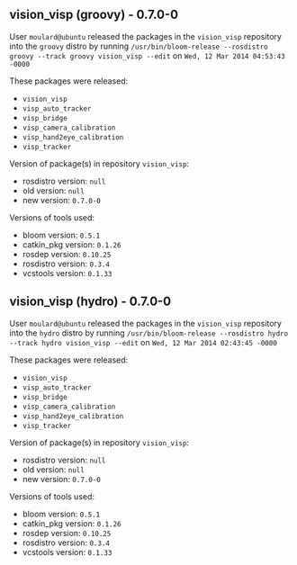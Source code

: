 ## vision_visp (groovy) - 0.7.0-0

User `moulard@ubuntu` released the packages in the `vision_visp` repository into the `groovy` distro by running `/usr/bin/bloom-release --rosdistro groovy --track groovy vision_visp --edit` on `Wed, 12 Mar 2014 04:53:43 -0000`

These packages were released:
- `vision_visp`
- `visp_auto_tracker`
- `visp_bridge`
- `visp_camera_calibration`
- `visp_hand2eye_calibration`
- `visp_tracker`

Version of package(s) in repository `vision_visp`:
- rosdistro version: `null`
- old version: `null`
- new version: `0.7.0-0`

Versions of tools used:
- bloom version: `0.5.1`
- catkin_pkg version: `0.1.26`
- rosdep version: `0.10.25`
- rosdistro version: `0.3.4`
- vcstools version: `0.1.33`


## vision_visp (hydro) - 0.7.0-0

User `moulard@ubuntu` released the packages in the `vision_visp` repository into the `hydro` distro by running `/usr/bin/bloom-release --rosdistro hydro --track hydro vision_visp --edit` on `Wed, 12 Mar 2014 02:43:45 -0000`

These packages were released:
- `vision_visp`
- `visp_auto_tracker`
- `visp_bridge`
- `visp_camera_calibration`
- `visp_hand2eye_calibration`
- `visp_tracker`

Version of package(s) in repository `vision_visp`:
- rosdistro version: `null`
- old version: `null`
- new version: `0.7.0-0`

Versions of tools used:
- bloom version: `0.5.1`
- catkin_pkg version: `0.1.26`
- rosdep version: `0.10.25`
- rosdistro version: `0.3.4`
- vcstools version: `0.1.33`


